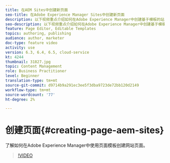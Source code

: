 ```yaml
---
title: 在AEM Sites中创建新页面
seo-title: 在Adobe Experience Manager Sites中创建新页面
description: 以下视频重点介绍如何在Adobe Experience Manager中创建基于模板的站点页面。
seo-description: 以下视频重点介绍如何在Adobe Experience Manager中创建基于模板的站点页面。
feature: Page Editor, Editable Templates
topics: authoring, publishing
audience: author, marketer
doc-type: feature video
activity: use
version: 6.3, 6.4, 6.5, cloud-service
kt: 4244
thumbnail: 31827.jpg
topic: Content Management
role: Business Practitioner
level: Beginner
translation-type: tm+mt
source-git-commit: d9714b9a291ec3ee5f3dba9723de72bb120d2149
workflow-type: tm+mt
source-wordcount: '77'
ht-degree: 2%

---
```



# 创建页面{#creating-page-aem-sites}

了解如何在Adobe Experience Manager中使用页面模板创建网站页面。

>[!VIDEO](https://video.tv.adobe.com/v/31827?quality=12&learn=on)
